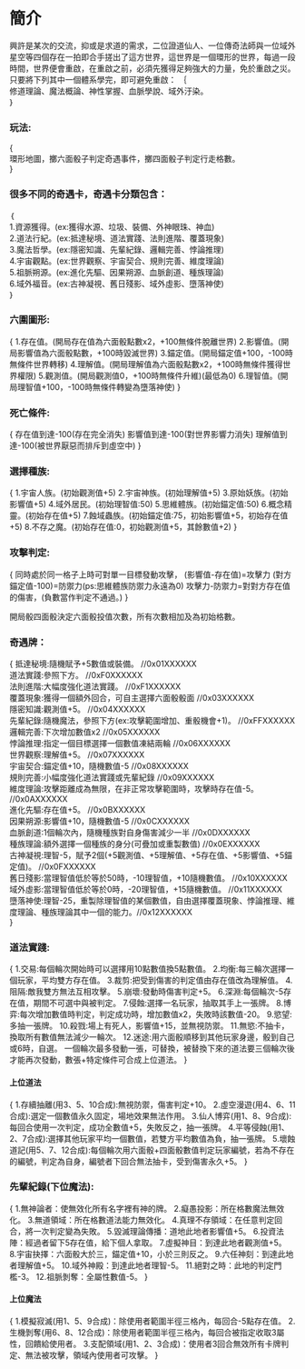 # 簡介
興許是某次的交流，抑或是求道的需求，二位證道仙人、一位傳奇法師與一位域外星空等四個存在一拍即合手搓出了這方世界，這世界是一個環形的世界，每過一段時間，世界便會重啟，在重啟之前，必須先獲得足夠強大的力量，免於重啟之災。
只要將下列其中一個體系學完，即可避免重啟：
｛  
修道理論、魔法概論、神性掌握、血脈學說、域外汙染。  
｝  

### 玩法:
{  
環形地圖，擲六面骰子判定奇遇事件，擲四面骰子判定行走格數。  
}  

### 很多不同的奇遇卡，奇遇卡分類包含：
｛  
1.資源獲得。(ex:獲得水源、垃圾、裝備、外神眼珠、神血)  
2.道法行紀。(ex:抵達秘境、道法實踐、法則進階、覆蓋現象)  
3.魔法哲學。(ex:隱密知識、先輩紀錄、邏輯完善、悖論推理)  
4.宇宙觀點。(ex:世界觀察、宇宙契合、規則完善、維度理論)  
5.祖脈朔源。(ex:進化先驅、因果朔源、血脈創道、種族理論)  
6.域外福音。(ex:古神凝視、舊日殘影、域外虛影、墮落神使)  
｝  

### 六圍圖形:
{
1.存在值。(開局存在值為六面骰點數x2，+100無條件脫離世界)
2.影響值。(開局影響值為六面骰點數，+100時毀滅世界)
3.錨定值。(開局錨定值+100，-100時無條件世界轉移)
4.理解值。(開局理解值為六面骰點數x2，+100時無條件獲得世界權限)
5.觀測值。(開局觀測值0，+100時無條件升維)(最低為0)
6.理智值。(開局理智值+100，-100時無條件轉變為墮落神使)
}

### 死亡條件:
{
存在值到達-100(存在完全消失)
影響值到達-100(對世界影響力消失)
理解值到達-100(被世界厭惡而排斥到虛空中)
}

### 選擇種族:
{
1.宇宙人族。(初始觀測值+5)
2.宇宙神族。(初始理解值+5)
3.原始妖族。(初始影響值+5)
4.域外居民。(初始理智值:50)
5.思維體族。(初始錨定值:50)
6.概念精靈。(初始存在值+5)
7.蝕域蟲族。(初始錨定值:75，初始影響值+5，初始存在值+5)
8.不存之魔。(初始存在值:0，初始觀測值+5，其餘數值+2)
}

### 攻擊判定:
{
同時處於同一格子上時可對單一目標發動攻擊，
(影響值-存在值)=攻擊力
(對方錨定值-100)=防禦力(ps:思維體族防禦力永遠為0)
攻擊力-防禦力=對對方存在值的傷害，(負數當作判定不通過。)
}

開局骰四面骰決定六面骰投值次數，所有次數相加及為初始格數。

### 奇遇牌：
{
抵達秘境:隨機賦予+5數值或裝備。                                                                  //0x01XXXXXX  
道法實踐:參照下方。                                                                             //0xF0XXXXXX  
法則進階:大幅度強化道法實踐。                                                                    //0xF1XXXXXX  
覆蓋現象:獲得一個額外回合，可自主選擇六面骰骰面                                                    //0x03XXXXXX  
隱密知識:觀測值+5。                                                                             //0x04XXXXXX  
先輩紀錄:隨機魔法，參照下方(ex:攻擊範圍增加、重骰機會+1)。                                         //0xFFXXXXXX  
邏輯完善:下次增加數值x2                                                                         //0x05XXXXXX  
悖論推理:指定一個目標選擇一個數值凍結兩輪                                                         //0x06XXXXXX  
世界觀察:理解值+5。                                                                             //0x07XXXXXX  
宇宙契合:錨定值+10，隨機數值-5                                                                   //0x08XXXXXX  
規則完善:小幅度強化道法實踐或先輩紀錄                                                             //0x09XXXXXX  
維度理論:攻擊距離成為無限，在非正常攻擊範圍時，攻擊時存在值-5。                                     //0x0AXXXXXX  
進化先驅:存在值+5。                                                                             //0x0BXXXXXX  
因果朔源:影響值+10，隨機數值-5                                                                   //0x0CXXXXXX  
血脈創道:1個輪次內，隨機種族對自身傷害減少一半                                                     //0x0DXXXXXX  
種族理論:額外選擇一個種族的身分(可疊加或重製數值)                                                  //0x0EXXXXXX  
古神凝視:理智-5，賦予2個(+5觀測值、+5理解值、+5存在值、+5影響值、+5錨定值)。                        //0x0FXXXXXX  
舊日殘影:當理智值低於等於50時，-10理智值，+10隨機數值。                                            //0x10XXXXXX  
域外虛影:當理智值低於等於0時，-20理智值，+15隨機數值。                                             //0x11XXXXXX  
墮落神使:理智-25，重製除理智值的某個數值，自由選擇覆蓋現象、悖論推理、維度理論、種族理論其中一個的能力。//0x12XXXXXX  
}
### 道法實踐:
{
1.交易:每個輪次開始時可以選擇用10點數值換5點數值。
2.均衡:每三輪次選擇一個玩家，平均雙方存在值。
3.裁剪:把受到傷害的判定值由存在值改為理解值。
4.阻隔:敵我雙方無法互相攻擊。
5.崩壞:發動時傷害判定+5。
6.深淵:每個輪次-5存在值，期間不可選中與被判定。
7.侵蝕:選擇一名玩家，抽取其手上一張牌。
8.博弈:每次增加數值時判定，判定成功時，增加數值x2，失敗時該數值-20。
9.慾望:多抽一張牌。
10.殺戮:場上有死人，影響值+15，並無視防禦。
11.無慾:不抽卡，換取所有數值無法減少一輪次。
12.迷途:用六面骰順移到其他玩家身邊，骰到自己或6時，自選。
一個輪次最多發動一張，可替換，被替換下來的道法要三個輪次後才能再次發動，數張+特定條件可合成上位道法。
}
#### 上位道法
{
1.存續抽離(用3、5、10合成):無視防禦，傷害判定+10。
2.虛空漫遊(用4、6、11合成):選定一個數值永久固定，場地效果無法作用。
3.仙人博弈(用1、8、9合成):每回合使用一次判定，成功全數值+5，失敗反之，抽一張牌。
4.平等侵蝕(用1、2、7合成):選擇其他玩家平均一個數值，若雙方平均數值為負，抽一張牌。
5.壞蝕道記(用5、7、12合成):每個輪次用六面骰+四面骰數值判定玩家編號，若為不存在的編號，判定為自身，編號者下回合無法抽卡，受到傷害永久+5。
}

### 先輩紀錄(下位魔法):
{
1.無神論者：使無效化所有名字裡有神的牌。
2.癡愚投影：所在格數魔法無效化。
3.無道領域：所在格數道法能力無效化。
4.真理不存領域：在任意判定回合，將一次判定變為失敗。
5.毀滅理論傳播：道地此地者影響值+5。
6.投資法陣：經過者留下5存在值，給下個人拿取。
7.虛擬神目：到達此地者觀測值+5。
8.宇宙抉擇：六面骰大於三，錨定值+10，小於三則反之。
9.六任神刻：到達此地者理解值+5。
10.域外神殿：到達此地者理智-5。
11.絕對之時：此地的判定門檻-3。
12.祖脈剝奪：全屬性數值-5。
}
#### 上位魔法
{
1.模擬寂滅(用1、5、9合成)：除使用者範圍半徑三格內，每回合-5點存在值。
2.生機剝奪(用6、8、12合成)：除使用者範圍半徑三格內，每回合被指定收取3屬性，回饋給使用者。
3.支配領域(用1、2、3合成)：使用者3回合無效所有卡牌判定、無法被攻擊，領域內使用者可攻擊。
}
